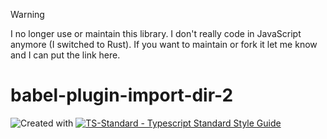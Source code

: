 > [!WARNING]  
> I no longer use or maintain this library. I don't really code in JavaScript anymore (I switched to Rust). If you want to maintain or fork it let me know and I can put the link here.

# babel-plugin-import-dir-2

![Created with ](https://img.shields.io/badge/Created%20with-@programmerraj/create-3cb371?style=flat)
[![TS-Standard - Typescript Standard Style Guide](https://badgen.net/badge/code%20style/ts-standard/blue?icon=typescript)](https://github.com/standard/ts-standard)
      
